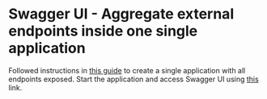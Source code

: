 # Swagger UI - Aggregate external endpoints inside one single application
Followed instructions in [this guide](https://springdoc.org/faq.html#how-can-i-agreagte-external-endpoints-exposing-openapi-3-spec-inside-one-single-application) to create a single application with all endpoints exposed.
Start the application and access Swagger UI using [this](http://localhost:8080/swagger-ui/index.html?configUrl=/v3/api-docs/swagger-config) link.